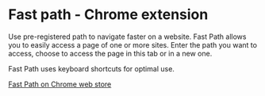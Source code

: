 # Fast path - Chrome extension
Use pre-registered path to navigate faster on a website.
Fast Path allows you to easily access a page of one or more sites.
Enter the path you want to access, choose to access the page in this tab or in a new one.

Fast Path uses keyboard shortcuts for optimal use.

[Fast Path on Chrome web store](https://chrome.google.com/webstore/detail/fast-path/ehchjkpecneoleoglbiemoeaaocohgia)
